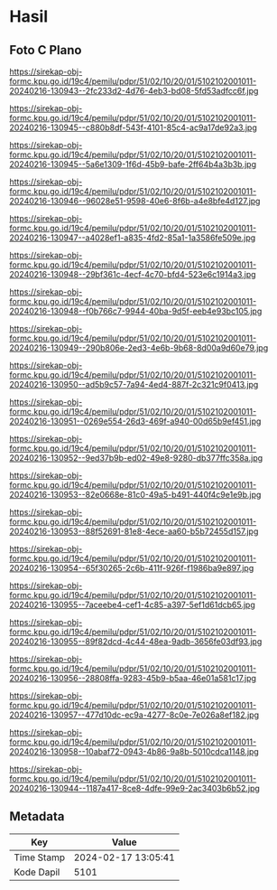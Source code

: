 # Hasil

## Foto C Plano

https://sirekap-obj-formc.kpu.go.id/19c4/pemilu/pdpr/51/02/10/20/01/5102102001011-20240216-130943--2fc233d2-4d76-4eb3-bd08-5fd53adfcc6f.jpg

https://sirekap-obj-formc.kpu.go.id/19c4/pemilu/pdpr/51/02/10/20/01/5102102001011-20240216-130945--c880b8df-543f-4101-85c4-ac9a17de92a3.jpg

https://sirekap-obj-formc.kpu.go.id/19c4/pemilu/pdpr/51/02/10/20/01/5102102001011-20240216-130945--5a6e1309-1f6d-45b9-bafe-2ff64b4a3b3b.jpg

https://sirekap-obj-formc.kpu.go.id/19c4/pemilu/pdpr/51/02/10/20/01/5102102001011-20240216-130946--96028e51-9598-40e6-8f6b-a4e8bfe4d127.jpg

https://sirekap-obj-formc.kpu.go.id/19c4/pemilu/pdpr/51/02/10/20/01/5102102001011-20240216-130947--a4028ef1-a835-4fd2-85a1-1a3586fe509e.jpg

https://sirekap-obj-formc.kpu.go.id/19c4/pemilu/pdpr/51/02/10/20/01/5102102001011-20240216-130948--29bf361c-4ecf-4c70-bfd4-523e6c1914a3.jpg

https://sirekap-obj-formc.kpu.go.id/19c4/pemilu/pdpr/51/02/10/20/01/5102102001011-20240216-130948--f0b766c7-9944-40ba-9d5f-eeb4e93bc105.jpg

https://sirekap-obj-formc.kpu.go.id/19c4/pemilu/pdpr/51/02/10/20/01/5102102001011-20240216-130949--290b806e-2ed3-4e6b-9b68-8d00a9d60e79.jpg

https://sirekap-obj-formc.kpu.go.id/19c4/pemilu/pdpr/51/02/10/20/01/5102102001011-20240216-130950--ad5b9c57-7a94-4ed4-887f-2c321c9f0413.jpg

https://sirekap-obj-formc.kpu.go.id/19c4/pemilu/pdpr/51/02/10/20/01/5102102001011-20240216-130951--0269e554-26d3-469f-a940-00d65b9ef451.jpg

https://sirekap-obj-formc.kpu.go.id/19c4/pemilu/pdpr/51/02/10/20/01/5102102001011-20240216-130952--9ed37b9b-ed02-49e8-9280-db377ffc358a.jpg

https://sirekap-obj-formc.kpu.go.id/19c4/pemilu/pdpr/51/02/10/20/01/5102102001011-20240216-130953--82e0668e-81c0-49a5-b491-440f4c9e1e9b.jpg

https://sirekap-obj-formc.kpu.go.id/19c4/pemilu/pdpr/51/02/10/20/01/5102102001011-20240216-130953--88f52691-81e8-4ece-aa60-b5b72455d157.jpg

https://sirekap-obj-formc.kpu.go.id/19c4/pemilu/pdpr/51/02/10/20/01/5102102001011-20240216-130954--65f30265-2c6b-411f-926f-f1986ba9e897.jpg

https://sirekap-obj-formc.kpu.go.id/19c4/pemilu/pdpr/51/02/10/20/01/5102102001011-20240216-130955--7aceebe4-cef1-4c85-a397-5ef1d61dcb65.jpg

https://sirekap-obj-formc.kpu.go.id/19c4/pemilu/pdpr/51/02/10/20/01/5102102001011-20240216-130955--89f82dcd-4c44-48ea-9adb-3656fe03df93.jpg

https://sirekap-obj-formc.kpu.go.id/19c4/pemilu/pdpr/51/02/10/20/01/5102102001011-20240216-130956--28808ffa-9283-45b9-b5aa-46e01a581c17.jpg

https://sirekap-obj-formc.kpu.go.id/19c4/pemilu/pdpr/51/02/10/20/01/5102102001011-20240216-130957--477d10dc-ec9a-4277-8c0e-7e026a8ef182.jpg

https://sirekap-obj-formc.kpu.go.id/19c4/pemilu/pdpr/51/02/10/20/01/5102102001011-20240216-130958--10abaf72-0943-4b86-9a8b-5010cdca1148.jpg

https://sirekap-obj-formc.kpu.go.id/19c4/pemilu/pdpr/51/02/10/20/01/5102102001011-20240216-130944--1187a417-8ce8-4dfe-99e9-2ac3403b6b52.jpg


## Metadata

| Key        | Value               |
| ---------- | ------------------- |
| Time Stamp | 2024-02-17 13:05:41 |
| Kode Dapil | 5101                |



